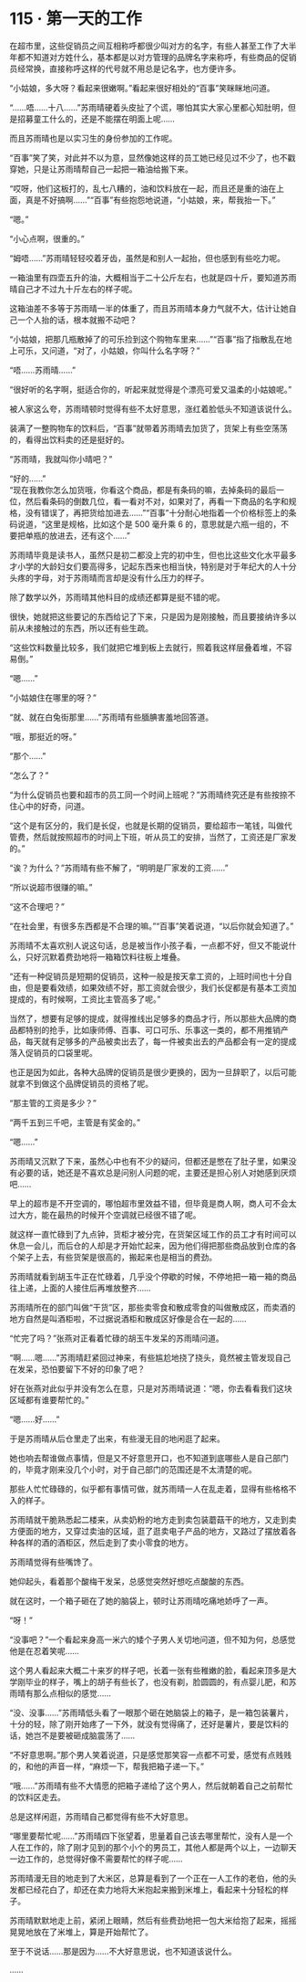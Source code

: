 <link rel="stylesheet" href="../styles/text.css"/>
<h1>115 · 第一天的工作</h1>

在超市里，这些促销员之间互相称呼都很少叫对方的名字，有些人甚至工作了大半年都不知道对方姓什么，基本都是以对方管理的品牌名字来称呼，有些商品的促销员经常换，直接称呼这样的代号就不用总是记名字，也方便许多。

“小姑娘，多大呀？看起来很嫩啊。”看起来很好相处的“百事”笑眯眯地问道。

“……唔……十八……”苏雨晴硬着头皮扯了个谎，哪怕其实大家心里都心知肚明，但是招募童工什么的，还是不能摆在明面上呢……

而且苏雨晴也是以实习生的身份参加的工作呢。

“百事”笑了笑，对此并不以为意，显然像她这样的员工她已经见过不少了，也不戳穿她，只是让苏雨晴帮自己一起把一箱油给搬下来。

“哎呀，他们这板打的，乱七八糟的，油和饮料放在一起，而且还是重的油在上面，真是不好搞啊……”“百事”有些抱怨地说道，“小姑娘，来，帮我抬一下。”

“嗯。”

“小心点啊，很重的。”

“姆唔……”苏雨晴轻轻咬着牙齿，虽然是和别人一起抬，但也感到有些吃力呢。

一箱油里有四壶五升的油，大概相当于二十公斤左右，也就是四十斤，要知道苏雨晴自己才不过九十斤左右的样子呢。

这箱油差不多等于苏雨晴一半的体重了，而且苏雨晴本身力气就不大，估计让她自己一个人抬的话，根本就搬不动吧？

“小姑娘，把那几瓶散掉了的可乐捡到这个购物车里来……”“百事”指了指散乱在地上可乐，又问道，“对了，小姑娘，你叫什么名字呀？”

“唔……苏雨晴……”

“很好听的名字啊，挺适合你的，听起来就觉得是个漂亮可爱又温柔的小姑娘呢。”

被人家这么夸，苏雨晴顿时觉得有些不太好意思，涨红着脸低头不知道该说什么。

装满了一整购物车的饮料后，“百事”就带着苏雨晴去加货了，货架上有些空荡荡的，看得出饮料卖的还是挺好的。

“苏雨晴，我就叫你小晴吧？”

“好的……”\
“现在我教你怎么加货哦，你看这个商品，都是有条码的嘛，去掉条码的最后一位，然后看条码的倒数几位，看一看对不对，如果对了，再看一下商品的名字和规格，没有错误了，再把货给加进去……”“百事”十分耐心地指着一个价格标签上的条码说道，“这里是规格，比如这个是 500 毫升乘 6 的，意思就是六瓶一组的，不要把单瓶的放进去，还有这个……”

苏雨晴毕竟是读书人，虽然只是初二都没上完的初中生，但也比这些文化水平最多才小学的大龄妇女们要高得多，记起东西来也相当快，特别是对于年纪大的人十分头疼的字母，对于苏雨晴而言却是没有什么压力的样子。

除了数学以外，苏雨晴其他科目的成绩还都算是挺不错的呢。

很快，她就把这些要记的东西给记了下来，只是因为是刚接触，而且要接纳许多以前从未接触过的东西，所以还有些生疏。

“这些饮料数量比较多，我们就把它堆到板上去就行，照着我这样层叠着堆，不容易倒。”

“嗯……”

“小姑娘住在哪里的呀？”

“就、就在白兔街那里……”苏雨晴有些腼腆害羞地回答道。

“哦，那挺近的呀。”

“那个……”

“怎么了？”

“为什么促销员也要和超市的员工同一个时间上班呢？”苏雨晴终究还是有些按捺不住心中的好奇，问道。

“这个是有区分的，我们是长促，也就是长期的促销员，要给超市一笔钱，叫做代管费，然后就按照超市的时间上下班，听从员工的安排，当然了，工资还是厂家发的。”

“诶？为什么？”苏雨晴有些不解了，“明明是厂家发的工资……”

“所以说超市很赚的嘛。”

“这不合理吧？”

“在社会里，有很多东西都是不合理的嘛。”“百事”笑着说道，“以后你就会知道了。”

苏雨晴不太喜欢别人说这句话，总是被当作小孩子看，一点都不好，但又不能说什么，只好沉默着费劲地将一箱箱饮料往板上堆叠。

“还有一种促销员是短期的促销员，这种一般是按天拿工资的，上班时间也十分自由，但是要看效绩，如果效绩不好，那工资就会很少，我们长促都是有基本工资加提成的，有时候啊，工资比主管高多了呢。”

当然了，想要有足够的提成，就得推线出足够多的商品才行，所以那些大品牌的商品都特别的抢手，比如康师傅、百事、可口可乐、乐事这一类的，都不用推销产品，每天就有足够多的产品被卖出去了，每一件被卖出去的产品都会有一定的提成落入促销员的口袋里呢。

也正是因为如此，各种大品牌的促销员是很少更换的，因为一旦辞职了，以后可能就拿不到做这个品牌促销员的资格了呢。

“那主管的工资是多少？”

“两千五到三千吧，主管是有奖金的。”

“嗯……”

苏雨晴又沉默了下来，虽然心中也有不少的疑问，但都还是憋在了肚子里，如果没有必要的话，她还是不喜欢总是问别人问题的呢，主要还是担心别人对她感到厌烦吧……

早上的超市是不开空调的，哪怕超市里效益不错，但毕竟是商人啊，商人可不会太过大方，能在最热的时候开个空调就已经很不错了呢。

就这样一直忙碌到了九点钟，货柜才被分完，在货架区域工作的员工才有时间可以休息一会儿，而后仓的人却是才开始忙起来，因为他们得把那些商品放到仓库的各个架子上去，有些货架是很高的，搬起来也是相当的费劲。

苏雨晴就看到胡玉牛正在忙碌着，几乎没个停歇的时候，不停地把一箱一箱的商品往上递，上面的人接住后再堆放整齐……

苏雨晴所在的部门叫做“干货”区，那些卖零食和散成零食的叫做散成区，而卖酒的地方自然是叫酒柜啦，不过据说酒柜和散成区好像是合在一起的……

“忙完了吗？”张燕对正看着忙碌的胡玉牛发呆的苏雨晴问道。

“啊……嗯……”苏雨晴赶紧回过神来，有些尴尬地挠了挠头，竟然被主管发现自己在发呆，恐怕要留下不好的印象了吧？

好在张燕对此似乎并没有怎么在意，只是对苏雨晴说道：“嗯，你去看看我们这块区域都有谁要帮忙的。”

“嗯……好……”

于是苏雨晴从后仓里走了出来，有些漫无目的地闲逛了起来。

她也响去帮谁做点事情，但是又不好意思开口，也不知道到底哪些人是自己部门的，毕竟才刚来没几个小时，对于自己部门的范围还是不太清楚的呢。

那些人忙忙碌碌的，似乎都有事情可做，就苏雨晴一人在乱走着，显得有些格格不入的样子。

苏雨晴就干脆熟悉起二楼来，从卖奶粉的地方走到卖包装蘑菇干的地方，又走到卖方便面的地方，又穿过卖油的区域，逛了逛卖电子产品的地方，又路过了摆放着各种各样的酒的酒柜区，然后走到了卖小零食的地方。

苏雨晴觉得有些嘴馋了。

她仰起头，看着那个酸梅干发呆，总感觉突然好想吃点酸酸的东西。

就在这时，一个箱子砸在了她的脑袋上，顿时让苏雨晴吃痛地娇呼了一声。

“呀！”

“没事吧？”一个看起来身高一米六的矮个子男人关切地问道，但不知为何，总感觉他是在忍着笑呢……

这个男人看起来大概二十来岁的样子吧，长着一张有些稚嫩的脸，看起来顶多是大学刚毕业的样子，嘴上的胡子有些长了，也没有剃，脸圆圆的，有点婴儿肥，和苏雨晴有那么点相似的感觉……

“没、没事……”苏雨晴低头看了一眼那个砸在她脑袋上的箱子，是一箱包装薯片，十分的轻，除了刚开始疼了一下外，就没有觉得痛了，还好是薯片，要是饮料的话，她岂不是要被砸成脑震荡了……

“不好意思啊。”那个男人笑着说道，只是感觉那笑容一点都不可爱，感觉有点贱贱的，和他的声音一样，“麻烦一下，帮我把箱子递一下。”

“哦……”苏雨晴有些不大情愿的把箱子递给了这个男人，然后就朝着自己之前帮忙的饮料区走去。

总是这样闲逛，苏雨晴自己都觉得有些不大好意思。

“哪里要帮忙呢……”苏雨晴四下张望着，思量着自己该去哪里帮忙，没有人是一个人在工作的，除了刚才见到的那个小个的男员工，其他人都是两个以上，一边聊天一边工作的，总觉得好像不需要帮忙的样子呢……

苏雨晴漫无目的地走到了大米区，总算是看到了一个正在一人工作的老伯，他的头发都已经花白了，却还在卖力地将大米抱起来搬到米堆上，看起来十分轻松的样子。

苏雨晴默默地走上前，紧闭上眼睛，然后有些费劲地把一包大米给抱了起来，摇摇晃晃地放在了米堆上，算是开始帮忙了。

至于不说话……那是因为……不大好意思说，也不知道该说什么。

……
